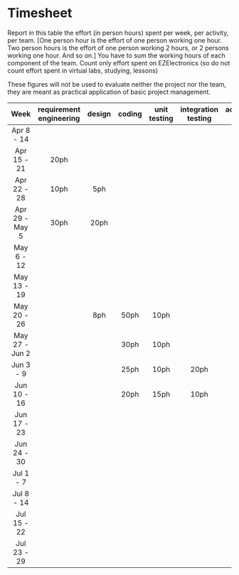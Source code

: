 # Timesheet

Report in this table the effort (in person hours) spent per week, per activity, per team.
[One person hour is the effort of one person working one hour.
Two person hours is the effort of one person working 2 hours, or 2 persons working one hour. And so on.]
You have to sum the working hours of each component of the team.
Count only effort spent on EZElectronics (so do not count effort spent in virtual labs, studying, lessons)

These figures will not be used to evaluate neither the project nor the team, they are meant as practical application of basic project management.

|      Week      | requirement engineering | design | coding | unit testing | integration testing | acceptance testing | management | git maven |
|:--------------:|:-----------------------:|:------:|:------:|:------------:|:-------------------:|:------------------:|:----------:|:---------:|
|   Apr 8 - 14   |                         |        |        |              |                     |                    |            |           |
|  Apr 15 - 21   |          20ph           |        |        |              |                     |                    |    2ph     |    1ph    |
|  Apr 22 - 28   |          10ph           |  5ph   |        |              |                     |                    |            |           |
| Apr 29 - May 5 |          30ph           |  20ph  |        |              |                     |                    |    1ph     |           |
|   May 6 - 12   |                         |        |        |              |                     |                    |            |           |
|  May 13 - 19   |                         |        |        |              |                     |                    |            |           |
|  May 20 - 26   |                         |  8ph   |  50ph  |     10ph     |                     |                    |    1ph     |    1ph    |
| May 27 - Jun 2 |                         |        |  30ph  |     10ph     |                     |                    |    1ph     |    1ph    |
|   Jun 3 - 9    |                         |        |  25ph  |     10ph     |        20ph         |                    |    1ph     |    1ph    |
|  Jun 10 - 16   |                         |        |  20ph  |     15ph     |        10ph         |        10ph        |    1ph     |    1ph    |
|  Jun 17 - 23   |                         |        |        |              |                     |                    |            |           |
|  Jun 24 - 30   |                         |        |        |              |                     |                    |            |           |
|   Jul 1 - 7    |                         |        |        |              |                     |                    |            |           |
|   Jul 8 - 14   |                         |        |        |              |                     |                    |            |           |
|  Jul 15 - 22   |                         |        |        |              |                     |                    |            |           |
|  Jul 23 - 29   |                         |        |        |              |                     |                    |            |           |
